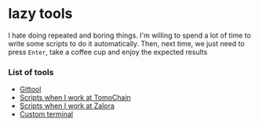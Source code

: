 # lazy tools
 I hate doing repeated and boring things. I'm willing to spend a lot of time to write some scripts to do it automatically. Then, next time, we just need to press `Enter`, take a coffee cup and enjoy the expected results
 
 ### List of tools
 - [Gittool](https://github.com/thanhnguyennguyen/lazy/tree/master/git)
 - [Scripts when I work at TomoChain](https://github.com/thanhnguyennguyen/lazy/tree/master/tomochain)
 - [Scripts when I work at Zalora](https://github.com/thanhnguyennguyen/lazy/tree/master/zalora)
 - [Custom terminal](https://github.com/thanhnguyennguyen/lazy/tree/master/custom_terminal)
